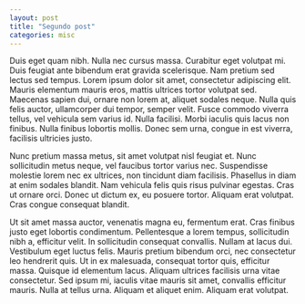 ```yaml
---
layout: post
title: "Segundo post"
categories: misc
---
```




Duis eget quam nibh. Nulla nec cursus massa. Curabitur eget volutpat mi. Duis feugiat ante bibendum erat gravida scelerisque. Nam pretium sed lectus sed tempus. Lorem ipsum dolor sit amet, consectetur adipiscing elit. Mauris elementum mauris eros, mattis ultrices tortor volutpat sed. Maecenas sapien dui, ornare non lorem at, aliquet sodales neque. Nulla quis felis auctor, ullamcorper dui tempor, semper velit. Fusce commodo viverra tellus, vel vehicula sem varius id. Nulla facilisi. Morbi iaculis quis lacus non finibus. Nulla finibus lobortis mollis. Donec sem urna, congue in est viverra, facilisis ultricies justo.

Nunc pretium massa metus, sit amet volutpat nisl feugiat et. Nunc sollicitudin metus neque, vel faucibus tortor varius nec. Suspendisse molestie lorem nec ex ultrices, non tincidunt diam facilisis. Phasellus in diam at enim sodales blandit. Nam vehicula felis quis risus pulvinar egestas. Cras ut ornare orci. Donec ut dictum ex, eu posuere tortor. Aliquam erat volutpat. Cras congue consequat blandit.

Ut sit amet massa auctor, venenatis magna eu, fermentum erat. Cras finibus justo eget lobortis condimentum. Pellentesque a lorem tempus, sollicitudin nibh a, efficitur velit. In sollicitudin consequat convallis. Nullam at lacus dui. Vestibulum eget luctus felis. Mauris pretium bibendum orci, nec consectetur leo hendrerit quis. Ut in ex malesuada, consequat tortor quis, efficitur massa. Quisque id elementum lacus. Aliquam ultrices facilisis urna vitae consectetur. Sed ipsum mi, iaculis vitae mauris sit amet, convallis efficitur mauris. Nulla at tellus urna. Aliquam et aliquet enim. Aliquam erat volutpat. 
